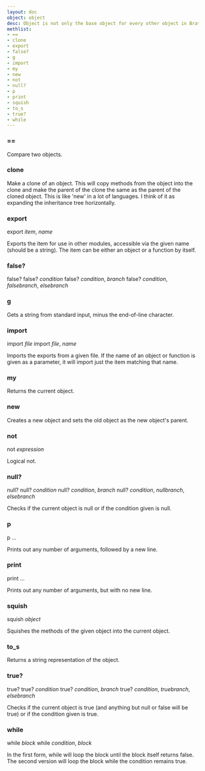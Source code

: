 ```yaml
---
layout: doc
object: object
desc: Object is not only the base object for every other object in Brat, it is also the top-level object. These two ideas put together mean you can use any of object's methods anywhere.
methlist:
- ==
- clone
- export
- false?
- g
- import
- my
- new
- not
- null?
- p
- print
- squish
- to_s
- true?
- while
---
```


### ==

Compare two objects.

### clone

Make a clone of an object. This will copy methods from the object into the clone and make the parent of the clone the same as the parent of the cloned object. This is like 'new' in a lot of languages. I think of it as expanding the inheritance tree horizontally.

### export
export _item_, _name_

Exports the item for use in other modules, accessible via the given name (should be a string). The item can be either an object or a function by itself.

### false?
false?
false? _condition_
false? _condition_, _branch_
false? _condition_, _falsebranch_, _elsebranch_

### g

Gets a string from standard input, minus the end-of-line character.

### import
import _file_
import _file_, _name_

Imports the exports from a given file. If the name of an object or function is given as a parameter, it will import just the item matching that name.

### my

Returns the current object.


### new

Creates a new object and sets the old object as the new object's parent.

### not
not _expression_

Logical not.

### null?
null?
null? _condition_
null? _condition_, _branch_
null? _condition_, _nullbranch_, _elsebranch_

Checks if the current object is null or if the condition given is null.

### p
p ...

Prints out any number of arguments, followed by a new line.

### print
print ...

Prints out any number of arguments, but with no new line.

### squish
squish _object_

Squishes the methods of the given object into the current object.

### to_s

Returns a string representation of the object.

### true?
true?
true? _condition_
true? _condition_, _branch_
true? _condition_, _truebranch_, _elsebranch_

Checks if the current object is true (and anything but null or false will be true) or if the condition given is true.

### while
while _block_
while _condition_, _block_

In the first form, while will loop the block until the block itself returns false. The second version will loop the block while the condition remains true.

